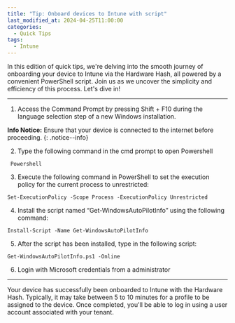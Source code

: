 ```yaml
---
title: "Tip: Onboard devices to Intune with script"
last_modified_at: 2024-04-25T11:00:00
categories:
  - Quick Tips
tags:
  - Intune
---
```


In this edition of quick tips, we're delving into the smooth journey of onboarding your device to Intune via the Hardware Hash, all powered by a convenient PowerShell script. Join us as we uncover the simplicity and efficiency of this process. Let's dive in!

----------------

1. Access the Command Prompt by pressing Shift + F10 during the language selection step of a new Windows installation.



**Info Notice:** Ensure that your device is connected to the internet before proceeding.
{: .notice--info}

2. Type the following command in the cmd prompt to open Powershell

```
 Powershell
```


3. Execute the following command in PowerShell to set the execution policy for the current process to unrestricted:
  
```
Set-ExecutionPolicy -Scope Process -ExecutionPolicy Unrestricted
```


4. Install the script named “Get-WindowsAutoPilotInfo” using the following command:


```
Install-Script -Name Get-WindowsAutoPilotInfo
```


5. After the script has been installed, type in the following script:


```
Get-WindowsAutoPilotInfo.ps1 -Online
```

6. Login with Microsoft credentials from a administrator


--------------


Your device has successfully been onboarded to Intune with the Hardware Hash. Typically, it may take between 5 to 10 minutes for a profile to be assigned to the device. Once completed, you'll be able to log in using a user account associated with your tenant.
